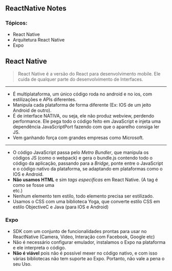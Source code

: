 ## ReactNative Notes

### Tópicos:

* React Native
* Arquitetura React Native
* Expo

## React Native

> React Native é a versão do React para desenvolvimento mobile. Ele cuida de qualquer parte do desenvolvimento de Interfaces.

---

* É multiplataforma, um único código roda no android e no ios, com estilizações e APIs diferentes.
* Manipula cada plataforma de forma diferente (Ex: IOS de um jeito Android de outro).
* É de interface NATIVA, ou seja, ele não produz webview, perdendo performance. Ele pega todo o código feito em JavaScript e injeta uma dependência JavaScriptPort fazendo com que o aparelho consiga ler JS.
* Vem ganhando força com grandes empresas como Microsoft.

---

* O código JavaScript passa pelo *Metro Bundler*, que manipula os códigos JS (como o webpack) e gera o bundle.js contendo todo o código da aplicação, passando para a *Bridge*, ponte entre o JavaScript e o código nativo da plataforma, se adaptando em plataformas como o IOS e Android.
* **Não usamos HTML** e sim *tags específicas* em React Native. (A tag *<view>* é como se fosse uma <div> etc.)
* Nenhum elemento tem estilo, todo elemento precisa ser estilizado.
* Usamos o CSS com uma biblioteca Yoga, que converte estilo CSS em estilo ObjectiveC e Java (para IOS e Android)

### Expo

* SDK com um conjunto de funcionalidades prontas para usar no ReactNative (Camera, Video, Interação com Facebook, Google etc)
* Não é necessário configurar emulador, instalamos o Expo na plataforma e ele interpreta o código.
* **Não é viável** pois não é possível mexer no código nativo, e com isso várias bibliotecas não tem suporte ao Expo. Portanto, não vale a pena o seu Uso.